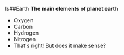 Is##Earth
**The main elements of planet earth**
* Oxygen
* Carbon
* Hydrogen
* Nitrogen
* That's right! But does it make sense?
